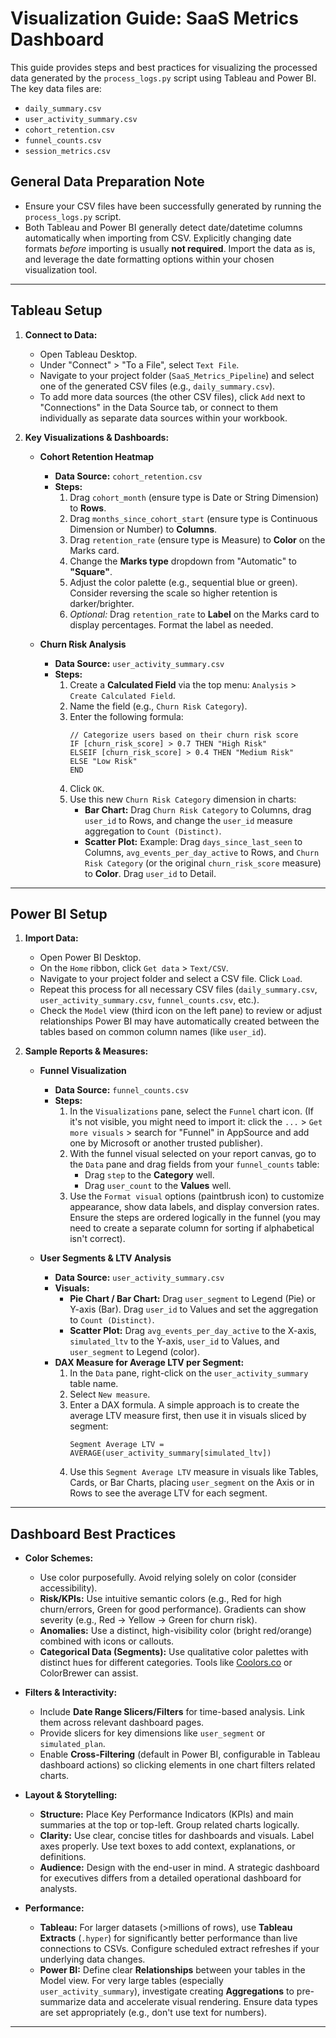 # Visualization Guide: SaaS Metrics Dashboard

This guide provides steps and best practices for visualizing the processed data generated by the `process_logs.py` script using Tableau and Power BI. The key data files are:

* `daily_summary.csv`
* `user_activity_summary.csv`
* `cohort_retention.csv`
* `funnel_counts.csv`
* `session_metrics.csv`

## General Data Preparation Note

* Ensure your CSV files have been successfully generated by running the `process_logs.py` script.
* Both Tableau and Power BI generally detect date/datetime columns automatically when importing from CSV. Explicitly changing date formats *before* importing is usually **not required**. Import the data as is, and leverage the date formatting options within your chosen visualization tool.

---

## Tableau Setup

1.  **Connect to Data:**
    * Open Tableau Desktop.
    * Under "Connect" > "To a File", select `Text File`.
    * Navigate to your project folder (`SaaS_Metrics_Pipeline`) and select one of the generated CSV files (e.g., `daily_summary.csv`).
    * To add more data sources (the other CSV files), click `Add` next to "Connections" in the Data Source tab, or connect to them individually as separate data sources within your workbook.

2.  **Key Visualizations & Dashboards:**

    * **Cohort Retention Heatmap**
        * **Data Source:** `cohort_retention.csv`
        * **Steps:**
            1.  Drag `cohort_month` (ensure type is Date or String Dimension) to **Rows**.
            2.  Drag `months_since_cohort_start` (ensure type is Continuous Dimension or Number) to **Columns**.
            3.  Drag `retention_rate` (ensure type is Measure) to **Color** on the Marks card.
            4.  Change the **Marks type** dropdown from "Automatic" to **"Square"**.
            5.  Adjust the color palette (e.g., sequential blue or green). Consider reversing the scale so higher retention is darker/brighter.
            6.  *Optional:* Drag `retention_rate` to **Label** on the Marks card to display percentages. Format the label as needed.

    * **Churn Risk Analysis**
        * **Data Source:** `user_activity_summary.csv`
        * **Steps:**
            1.  Create a **Calculated Field** via the top menu: `Analysis` > `Create Calculated Field`.
            2.  Name the field (e.g., `Churn Risk Category`).
            3.  Enter the following formula:
                ```tableau
                // Categorize users based on their churn risk score
                IF [churn_risk_score] > 0.7 THEN "High Risk"
                ELSEIF [churn_risk_score] > 0.4 THEN "Medium Risk"
                ELSE "Low Risk"
                END
                ```
            4.  Click `OK`.
            5.  Use this new `Churn Risk Category` dimension in charts:
                * **Bar Chart:** Drag `Churn Risk Category` to Columns, drag `user_id` to Rows, and change the `user_id` measure aggregation to `Count (Distinct)`.
                * **Scatter Plot:** Example: Drag `days_since_last_seen` to Columns, `avg_events_per_day_active` to Rows, and `Churn Risk Category` (or the original `churn_risk_score` measure) to **Color**. Drag `user_id` to Detail.

---

## Power BI Setup

1.  **Import Data:**
    * Open Power BI Desktop.
    * On the `Home` ribbon, click `Get data` > `Text/CSV`.
    * Navigate to your project folder and select a CSV file. Click `Load`.
    * Repeat this process for all necessary CSV files (`daily_summary.csv`, `user_activity_summary.csv`, `funnel_counts.csv`, etc.).
    * Check the `Model` view (third icon on the left pane) to review or adjust relationships Power BI may have automatically created between the tables based on common column names (like `user_id`).

2.  **Sample Reports & Measures:**

    * **Funnel Visualization**
        * **Data Source:** `funnel_counts.csv`
        * **Steps:**
            1.  In the `Visualizations` pane, select the `Funnel` chart icon. (If it's not visible, you might need to import it: click the `...` > `Get more visuals` > search for "Funnel" in AppSource and add one by Microsoft or another trusted publisher).
            2.  With the funnel visual selected on your report canvas, go to the `Data` pane and drag fields from your `funnel_counts` table:
                * Drag `step` to the **Category** well.
                * Drag `user_count` to the **Values** well.
            3.  Use the `Format visual` options (paintbrush icon) to customize appearance, show data labels, and display conversion rates. Ensure the steps are ordered logically in the funnel (you may need to create a separate column for sorting if alphabetical isn't correct).

    * **User Segments & LTV Analysis**
        * **Data Source:** `user_activity_summary.csv`
        * **Visuals:**
            * **Pie Chart / Bar Chart:** Drag `user_segment` to Legend (Pie) or Y-axis (Bar). Drag `user_id` to Values and set the aggregation to `Count (Distinct)`.
            * **Scatter Plot:** Drag `avg_events_per_day_active` to the X-axis, `simulated_ltv` to the Y-axis, `user_id` to Values, and `user_segment` to Legend (color).
        * **DAX Measure for Average LTV per Segment:**
            1.  In the `Data` pane, right-click on the `user_activity_summary` table name.
            2.  Select `New measure`.
            3.  Enter a DAX formula. A simple approach is to create the average LTV measure first, then use it in visuals sliced by segment:
                ```dax
                Segment Average LTV = AVERAGE(user_activity_summary[simulated_ltv])
                ```
            4.  Use this `Segment Average LTV` measure in visuals like Tables, Cards, or Bar Charts, placing `user_segment` on the Axis or in Rows to see the average LTV for each segment.

---

## Dashboard Best Practices

* **Color Schemes:**
    * Use color purposefully. Avoid relying solely on color (consider accessibility).
    * **Risk/KPIs:** Use intuitive semantic colors (e.g., Red for high churn/errors, Green for good performance). Gradients can show severity (e.g., Red -> Yellow -> Green for churn risk).
    * **Anomalies:** Use a distinct, high-visibility color (bright red/orange) combined with icons or callouts.
    * **Categorical Data (Segments):** Use qualitative color palettes with distinct hues for different categories. Tools like [Coolors.co](https://coolors.co/) or ColorBrewer can assist.

* **Filters & Interactivity:**
    * Include **Date Range Slicers/Filters** for time-based analysis. Link them across relevant dashboard pages.
    * Provide slicers for key dimensions like `user_segment` or `simulated_plan`.
    * Enable **Cross-Filtering** (default in Power BI, configurable in Tableau dashboard actions) so clicking elements in one chart filters related charts.

* **Layout & Storytelling:**
    * **Structure:** Place Key Performance Indicators (KPIs) and main summaries at the top or top-left. Group related charts logically.
    * **Clarity:** Use clear, concise titles for dashboards and visuals. Label axes properly. Use text boxes to add context, explanations, or definitions.
    * **Audience:** Design with the end-user in mind. A strategic dashboard for executives differs from a detailed operational dashboard for analysts.

* **Performance:**
    * **Tableau:** For larger datasets (>millions of rows), use **Tableau Extracts** (`.hyper`) for significantly better performance than live connections to CSVs. Configure scheduled extract refreshes if your underlying data changes.
    * **Power BI:** Define clear **Relationships** between your tables in the Model view. For very large tables (especially `user_activity_summary`), investigate creating **Aggregations** to pre-summarize data and accelerate visual rendering. Ensure data types are set appropriately (e.g., don't use text for numbers).

---
